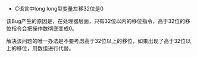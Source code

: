 - C语言中long long型变量左移32位是0

该Bug产生的原因是，在处理器层面，只有32位以内的移位指令，高于32位的移位指令会把操作数彻底变成0。

解决该问题的唯一办法是不要考虑高于32位以上的移位，如果出现了高于32位以上的移位，用数组进行代替。